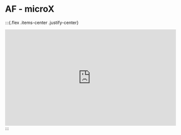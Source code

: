 # AF - microX

:::{.flex .items-center .justify-center}
<iframe width="560" height="315" src="https://www.youtube.com/embed/qZTqUQumC6s" title="YouTube video player" frameborder="0" allow="accelerometer; autoplay; clipboard-write; encrypted-media; gyroscope; picture-in-picture" allowfullscreen></iframe>
:::
